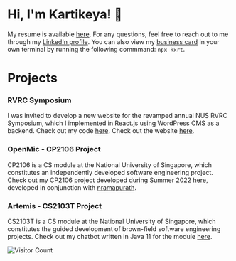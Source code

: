 # Hi, I'm Kartikeya! 🤩

My resume is available [here](https://kxrt.github.io/Kartikeya_Resume.pdf). For any questions, feel free to reach out to me through my [LinkedIn profile](https://www.linkedin.in/in/kvrtikeya). You can also view my [business card](https://github.com/kxrt/business-card) in your own terminal by running the following commmand: `npx kxrt`.

# Projects
### RVRC Symposium
I was invited to develop a new website for the revamped annual NUS RVRC Symposium, which I implemented in React.js using WordPress CMS as a backend. Check out my code [here](https://github.com/kxrt/rvrc-blog). Check out the website [here](https://rvrc-blog.vercel.app).

### OpenMic - CP2106 Project
CP2106 is a CS module at the National University of Singapore, which constitutes an independently developed software engineering project. Check out my CP2106 project developed during Summer 2022 [here](https://github.com/open-mic-orbital/OpenMic), developed in conjunction with [nramapurath](https://github.com/nramapurath).

### Artemis - CS2103T Project
CS2103T is a CS module at the National University of Singapore, which constitutes the guided development of brown-field software engineering projects. Check out my chatbot written in Java 11 for the module [here](https://github.com/kxrt/ip).

![Visitor Count](https://komarev.com/ghpvc/?username=kxrt&label=Profile%20views&color=0e75b6&style=flat)

